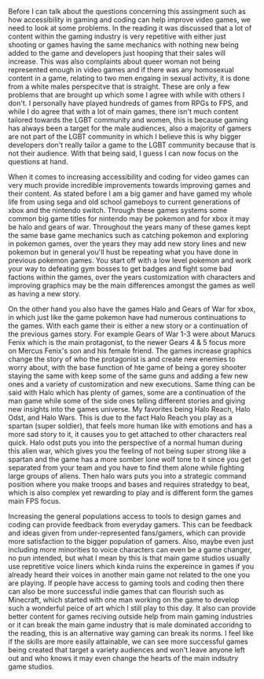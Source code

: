 Before I can talk about the questions concerning this assingment such as how accessibility in gaming and coding can help improve video games, we need to look at some problems.
In the reading it was discussed that a lot of content within the gaming industry is very repetitive with either just shooting or games having the same mechanics with nothing new being added to the game and developers just hooping that their sales will increase.
This was also complaints about queer woman not being represented enough in video games and if there was any homosexual content in a game, relating to two men engaing in sexual activity, it is done from a white males perspecitve that is straight. 
These are only a few problems that are brought up which some I agree with while with others I don't.
I personally have played hundreds of games from RPGs to FPS, and while I do agree that with a lot of main games, there isn't much content tailored towards the LGBT community and women, this is because gaming has always been a target for the male audiences, also a majority of gamers are not part of the LGBT community in which I believe this is why bigger developers don't really tailor a game to the LGBT community because that is not their audience.
With that being said, I guess I can now focus on the questions at hand.

When it comes to increasing accessibility and coding for video games can very much provide incredible improvements towards improving games and their content.
As stated before I am a big gamer and have gamed my whole life from using sega and old school gameboys to current generations of xbox and the nintendo switch. 
Through these games systems some common big game titles for nintendo may be pokemon and for xbox it may be halo and gears of war. 
Throughout the years many of these games kept the same base game mechanics such as catching pokemon and exploring in pokemon games, over the years they may add new story lines and new pokemon but in general you'll hust be repeating what you have done in previous pokemon games.
You start off with a low level pokemon and work your way to defeating gym bosses to get badges and fight some bad factions within the games, over the years customization with characters and improving graphics may be the main differences amongst the games as well as having a new story.

On the other hand you also have the games Halo and Gears of War for xbox, in which just like the game pokemon have had numerous continuations to the games.
With each game their is either a new story or a continuation of the previous games story.
For example Gears of War 1-3 were about Marucs Fenix which is the main protagonist, to the newer Gears 4 & 5 focus more on Mercus Fenix's son and his female friend. 
The games increase graphics change the story of who the protagonist is and create new enemies to worry about, with the base function of hte game of being a gorey shooter staying the same with keep some of the same guns and adding a few new ones and a variety of customization and new executions.
Same thing can be said with Halo which has plenty of games, some are a continuation of the man game while some of the side ones telling different stories and giving new insights into the games universe.
My favorites being Halo Reach, Halo Odst, and Halo Wars.
This is due to the fact Halo Reach you play as a spartan (super soldier), that feels more human like with emotions and has a more sad story to it, it causes you to get attached to other characters real quick.
Halo odst puts you into the perspective of a normal human during this alien war, which gives you the feeling of not being super strong like a spartan and the game has a more somber lone wolf tone to it since you get separated from your team and you have to find them alone while fighting large groups of aliens.
Then halo wars puts you into a strategic command position where you make troops and bases and requires stratedgy to beat, which is also complex yet rewarding to play and is different form the games main FPS focus.

Increasing the general populations access to tools to design games and coding can provide feedback from everyday gamers.
This can be feedback and ideas given from under-represented fans/gamers, which can provide more satisfaction to the bigger population of gamers.
Also, maybe even just including more minorities to voice characters can even be a game changer, no pun intended, but what I mean by this is that main game studios usually use repretitive voice liners which kinda ruins the expereince in games if you already heard their voices in another main game not related to the one you are playing.
If people have access to gaming tools and coding then there can also be more successful indie games that can flourish such as Minecraft, which started with one man working on the game to develop such a wonderful peice of art which I still play to this day.
It also can provide better content for games reciving outside help from main gaming industries or it can break the main game industry that is male dominated accoridng to the reading, this is an alternative way gaming can break its norms.
I feel like if the skills are more easily attainable, we can see more successful games being created that target a variety audiences and won't leave anyone left out and who knows it may even change the hearts of the main indsutry game studios. 
